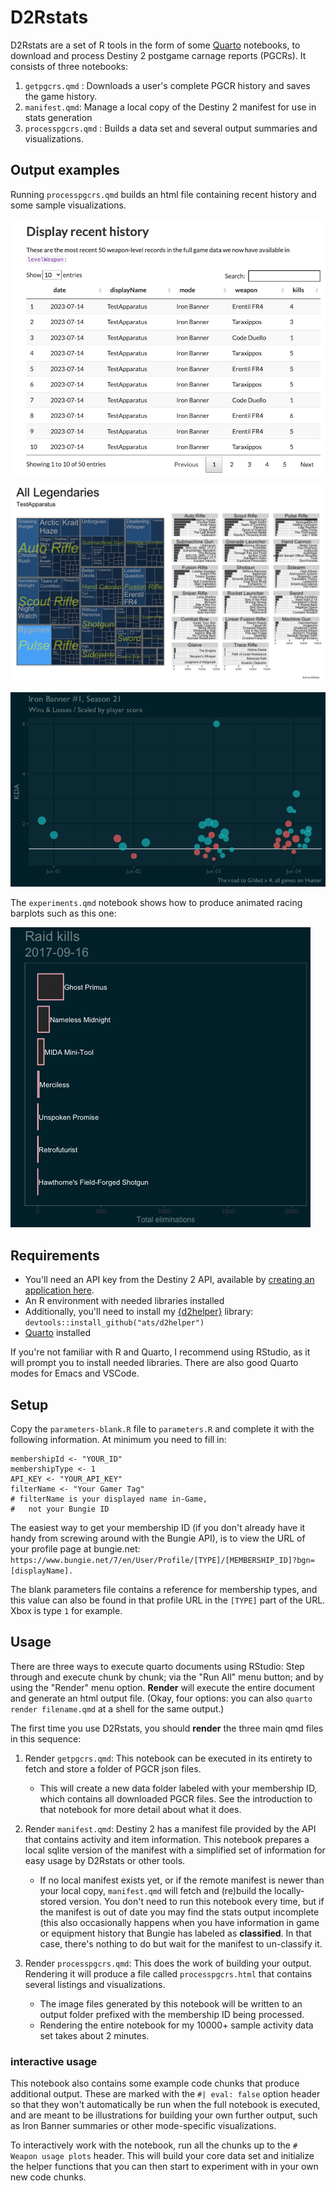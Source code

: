 # D2Rstats

D2Rstats are a set of R tools in the form of some [Quarto](https://quarto.org) notebooks, to download and process Destiny 2 postgame carnage reports (PGCRs). It consists of three notebooks:

1.  `getpgcrs.qmd` : Downloads a user's complete PGCR history and saves the game history.
2.  `manifest.qmd`: Manage a local copy of the Destiny 2 manifest for use in stats generation
3.  `processpgcrs.qmd` : Builds a data set and several output summaries and visualizations.

## Output examples

Running `processpgcrs.qmd` builds an html file containing recent history and some sample visualizations.

![Recent match history](images/D2Rstats-recent_matches.png)

![All legendary weapon usage](images/D2Rstats-all_legendaries.png)

![A more customized Iron Banner history example](images/D2Rstats-iron_banner_example.png)

The `experiments.qmd` notebook shows how to produce animated racing barplots such as this one:

![](images/D2Rstats-raid_weapons.gif)

## Requirements

-   You'll need an API key from the Destiny 2 API, available by [creating an application here](https://www.bungie.net/en/Application).
-   An R environment with needed libraries installed
-   Additionally, you'll need to install my [{d2helper}](https://github.com/ats/d2helper) library: `devtools::install_github("ats/d2helper")`
-   [Quarto](https://quarto.org) installed

If you're not familiar with R and Quarto, I recommend using RStudio, as it will prompt you to install needed libraries. There are also good Quarto modes for Emacs and VSCode.

## Setup

Copy the `parameters-blank.R` file to `parameters.R` and complete it with the following information. At minimum you need to fill in:

```         
membershipId <- "YOUR_ID"
membershipType <- 1
API_KEY <- "YOUR_API_KEY"
filterName <- "Your Gamer Tag"
# filterName is your displayed name in-Game,
#   not your Bungie ID
```

The easiest way to get your membership ID (if you don't already have it handy from screwing around with the Bungie API), is to view the URL of your profile page at bungie.net: `https://www.bungie.net/7/en/User/Profile/[TYPE]/[MEMBERSHIP_ID]?bgn=[displayName].`

The blank parameters file contains a reference for membership types, and this value can also be found in that profile URL in the `[TYPE]` part of the URL. Xbox is type `1` for example.

## Usage

There are three ways to execute quarto documents using RStudio: Step through and execute chunk by chunk; via the "Run All" menu button; and by using the "Render" menu option. **Render** will execute the entire document and generate an html output file. (Okay, four options: you can also `quarto render filename.qmd` at a shell for the same output.)

The first time you use D2Rstats, you should **render** the three main qmd files in this sequence:

1.  Render `getpgcrs.qmd`: This notebook can be executed in its entirety to fetch and store a folder of PGCR json files.

    -   This will create a new data folder labeled with your membership ID, which contains all downloaded PGCR files. See the introduction to that notebook for more detail about what it does.

2.  Render `manifest.qmd`: Destiny 2 has a manifest file provided by the API that contains activity and item information. This notebook prepares a local sqlite version of the manifest with a simplified set of information for easy usage by D2Rstats or other tools.

    -   If no local manifest exists yet, or if the remote manifest is newer than your local copy, `manifest.qmd` will fetch and (re)build the locally-stored version. You don't need to run this notebook every time, but if the manifest is out of date you may find the stats output incomplete (this also occasionally happens when you have information in game or equipment history that Bungie has labeled as **classified**. In that case, there's nothing to do but wait for the manifest to un-classify it.

3.  Render `processpgcrs.qmd`: This does the work of building your output. Rendering it will produce a file called `processpgcrs.html` that contains several listings and visualizations. 
    - The image files generated by this notebook will be written to an output folder prefixed with the membership ID being processed. 
    - Rendering the entire notebook for my 10000+ sample activity data set takes about 2 minutes.


### interactive usage 

This notebook also contains some example code chunks that produce additional output. These are marked with the `#| eval: false` option header so that they won't automatically be run when the full notebook is executed, and are meant to be illustrations for building your own further output, such as Iron Banner summaries or other mode-specific visualizations. 

To interactively work with the notebook, run all the chunks up to the `# Weapon usage plots` header. This will build your core data set and initialize the helper functions that you can then start to experiment with in your own new code chunks. 

